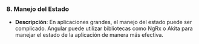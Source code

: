 ### 8. **Manejo del Estado**

- **Descripción**: En aplicaciones grandes, el manejo del estado puede ser complicado. Angular puede utilizar bibliotecas como NgRx o Akita para manejar el estado de la aplicación de manera más efectiva.
